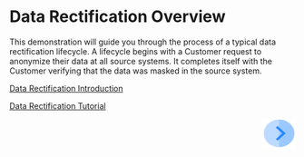 # Data Rectification Overview

This demonstration will guide you through the process of a typical data rectification lifecycle. A lifecycle begins with a Customer request to anonymize their data at all source systems. It completes itself with the Customer verifying that the data was masked in the source system.

[Data Rectification Introduction](/articles/demo_project/DPM_Demo_Project/04_Rectify/02_Rectify_Data_Introduction.md)

[Data Rectification Tutorial](/articles/demo_project/DPM_Demo_Project/04_Rectify/03_01_Rectify_Data_Tutorial.md)



[<img align="right" width="60" height="54" src="/articles/demo_project/DPM_Demo_Project/images/Next.png">](/articles/demo_project/DPM_Demo_Project/04_Rectify/02_Rectify_Data_Introduction.md)

